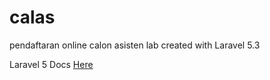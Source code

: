 # calas
pendaftaran online calon asisten lab created with Laravel 5.3

Laravel 5 Docs <a href="https://laravel.com/docs/5.3"> Here </a>
